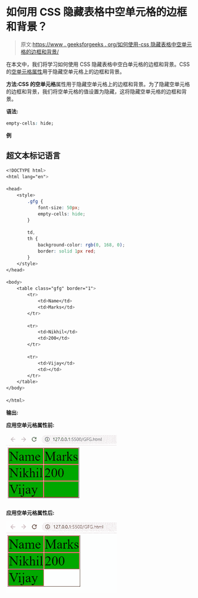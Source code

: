 # 如何用 CSS 隐藏表格中空单元格的边框和背景？

> 原文:[https://www . geeksforgeeks . org/如何使用-css 隐藏表格中空单元格的边框和背景/](https://www.geeksforgeeks.org/how-to-hide-border-and-background-on-empty-cells-in-a-table-using-css/)

在本文中，我们将学习如何使用 CSS 隐藏表格中空白单元格的边框和背景。CSS 的[空单元格属性](https://www.geeksforgeeks.org/css-empty-cells-property/)用于隐藏空单元格上的边框和背景。

**方法:**CSS 的**空单元格**属性用于隐藏空单元格上的边框和背景。为了隐藏空单元格的边框和背景，我们将空单元格的值设置为隐藏，这将隐藏空单元格的边框和背景。

**语法:**

```css
empty-cells: hide;
```

**例**

## 超文本标记语言

```css
<!DOCTYPE html>
<html lang="en">

<head>
    <style>
        .gfg {
            font-size: 50px;
            empty-cells: hide;
        }

        td,
        th {
            background-color: rgb(0, 168, 0);
            border: solid 1px red;
        }
    </style>
</head>

<body>
    <table class="gfg" border="1">
        <tr>
            <td>Name</td>
            <td>Marks</td>
        </tr>

        <tr>
            <td>Nikhil</td>
            <td>200</td>
        </tr>

        <tr>
            <td>Vijay</td>
            <td></td>
        </tr>
    </table>
</body>

</html>
```

**输出:**

**应用空单元格属性前:**

![](img/b3b887510c2c6b165eb2626c96505125.png)

**应用空单元格属性后:**

![](img/c6ee9f96e01c7860288b20ba2ed455ba.png)